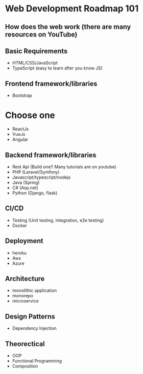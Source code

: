 # Web Development Roadmap 101

## How does the web work (there are many resources on YouTube)

## Basic Requirements
- HTML/CSS/JavaScript
- TypeScript (easy to learn after you know JS)

## Frontend framework/libraries
- Bootstrap
# Choose one
- ReactJs
- VueJs
- Angular

## Backend framework/libraries
- Rest Api (Build one!! Many tutorials are on youtube)
- PHP (Laravel/Symfony)
- Javascript/typescript/nodejs
- Java (Spring)
- C# (Asp.net)
- Python (Django, flask)

## CI/CD
- Testing (Unit testing, Integration, e2e testing)
- Docker

## Deployment
- heroku
- Aws
- Azure

## Architecture
- monolithic application
- monorepo
- microservice

## Design Patterns
- Dependency Injection

## Theorectical
- OOP
- Functional Programming
- Composition
